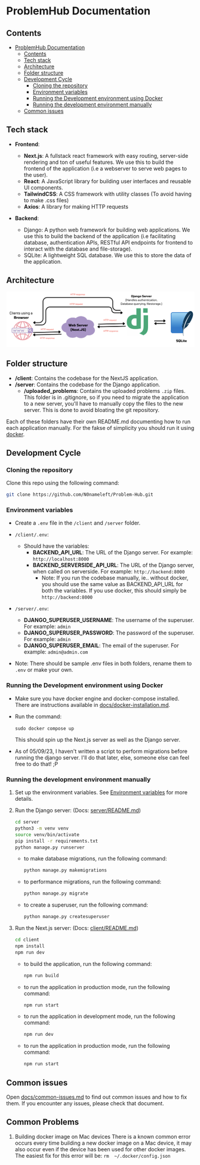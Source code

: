 # ProblemHub Documentation

## Contents

- [ProblemHub Documentation](#problemhub-documentation)
  - [Contents](#contents)
  - [Tech stack](#tech-stack)
  - [Architecture](#architecture)
  - [Folder structure](#folder-structure)
  - [Development Cycle](#development-cycle)
    - [Cloning the repository](#cloning-the-repository)
    - [Environment variables](#environment-variables)
    - [Running the Development environment using Docker](#running-the-development-environment-using-docker)
    - [Running the development environment manually](#running-the-development-environment-manually)
  - [Common issues](#common-issues)

## Tech stack

- **Frontend**: 
  - **Next.js**: A fullstack react framework with easy routing, server-side rendering and ton of useful features. We use this to build the frontend of the application (i.e a webserver to serve web pages to the user).
  - **React**: A JavaScript library for building user interfaces and reusable UI components.
  - **TailwindCSS**: A CSS framework with utility classes (To avoid having to make .css files)
  - **Axios**: A library for making HTTP requests

- **Backend**:
  - Django: A python web framework for building web applications. We use this to build the backend of the application (i.e facilitating database, authentication APIs, RESTful API endpoints for frontend to interact with the database and file-storage).
  - SQLite: A lightweight SQL database. We use this to store the data of the application.

## Architecture

![Architecture](static/images/architecture.png)

## Folder structure

- **/client**: Contains the codebase for the NextJS application.
- **/server**: Contains the codebase for the Django application.
  - **/uploaded_problems**: Contains the uploaded problems `.zip` files. This folder is in .gitignore, so if you need to migrate the application to a new server, you'll have to manually copy the files to the new server. This is done to avoid bloating the git repository.

Each of these folders have their own README.md documenting how to run each application manually. For the fakse of simplicity you should run it using [docker](#running-the-development-environment).

## Development Cycle

### Cloning the repository
Clone this repo using the following command:

```bash
git clone https://github.com/N0nameleft/Problem-Hub.git
```

### Environment variables

- Create a `.env` file in the `/client` and `/server` folder.
- `/client/.env`:
  - Should have the variables:
    - **BACKEND_API_URL**: The URL of the Django server. For example: `http://localhost:8000`
    - **BACKEND_SERVERSIDE_API_URL**: The URL of the Django server, when called on serverside. For example: `http://backend:8000`
      - Note: If you run the codebase manually, ie.. without docker, you should use the same value as BACKEND_API_URL for both the variables. If you use docker, this should simply be `http://backend:8000`

- `/server/.env`:
  - **DJANGO_SUPERUSER_USERNAME**: The username of the superuser. For example: `admin`
  - **DJANGO_SUPERUSER_PASSWORD**: The password of the superuser. For example: `admin`
  - **DJANGO_SUPERUSER_EMAIL**: The email of the superuser. For example: `admin@admin.com`

- Note: There should be sample .env files in both folders, rename them to `.env` or make your own.

### Running the Development environment using Docker

- Make sure you have docker engine and docker-compose installed. There are instructions available in [docs/docker-installation.md](docs/docker-installation.md).
- Run the command:

    ```sudo docker compose up```

    This should spin up the Next.js server as well as the Django server.

- As of 05/09/23, I haven't written a script to perform migrations before running the django server. I'll do that later, else, someone else can feel free to do that! ;P

### Running the development environment manually

1. Set up the environment variables. See [Environment variables](#environment-variables) for more details.

2. Run the Django server: (Docs: [server/README.md](server/README.md))

    ```bash
    cd server
    python3 -m venv venv
    source venv/bin/activate
    pip install -r requirements.txt
    python manage.py runserver
    ```

    - to make database migrations, run the following command:

        ```bash
        python manage.py makemigrations
        ```

    - to performance migrations, run the following command:

        ```bash
        python manage.py migrate
        ```

    - to create a superuser, run the following command:

        ```bash
        python manage.py createsuperuser
        ```

3. Run the Next.js server: (Docs: [client/README.md](client/README.md))

    ```bash
    cd client
    npm install
    npm run dev
    ```

    - to build the application, run the following command:

        ```bash
        npm run build
        ```

    - to run the application in production mode, run the following command:

        ```bash
        npm run start
        ```

    - to run the application in development mode, run the following command:

        ```bash
        npm run dev
        ```

    - to run the application in production mode, run the following command:

        ```bash
        npm run start
        ```
## Common issues

Open [docs/common-issues.md](docs/common-issues.md) to find out common issues and how to fix them. If you encounter any issues, please check that document.

## Common Problems

1. Building docker image on Mac devices
    There is a known common error occurs every time building a new docker image on a Mac device, it may also occur even if the device has been used for other docker images. 
    The easiest fix for this error will be:
    ```rm  ~/.docker/config.json```
